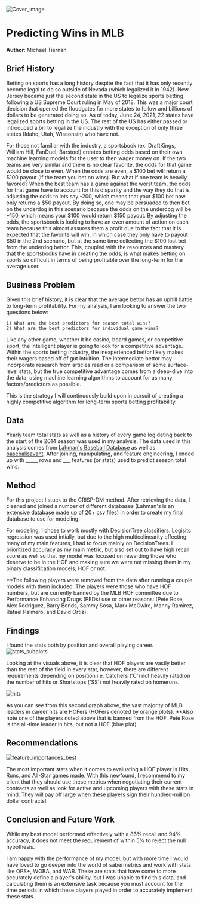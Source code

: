 ![Cover_image](https://user-images.githubusercontent.com/67566192/123279116-8d610380-d4d5-11eb-88d2-327de940fc53.jpg)

# Predicting Wins in MLB 

**Author**: Michael Tiernan

## Brief History
Betting on sports has a long history despite the fact that it has only recently become legal to do so outside of Nevada (which legalized it in 1942). New Jersey became just the second state in the US to legalize sports betting following a US Supreme Court ruling in May of 2018. This was a major court decision that opened the floodgates for more states to follow and billions of dollars to be generated doing so. As of today, June 24, 2021, 22 states have legalized sports betting in the US. The rest of the US has either passed or introduced a bill to legalize the industry with the exception of only three states (Idaho, Utah, Wisconsin) who have not. 

For those not familiar with the industry, a sportsbook (ex. DraftKings, William Hill, FanDuel, Barstool) creates betting odds based on their own machine learning models for the user to then wager money on. If the two teams are very similar and there is no clear favorite, the odds for that game would be close to even. When the odds are even, a $100 bet will return a $100 payout (if the team you bet on wins). But what if one team is heavily favored? When the best team has a game against the worst team, the odds for that game have to account for this disparity and the way they do that is adjusting the odds to lets say -200, which means that your $100 bet now only returns a $50 payout. By doing so, one may be persuaded to then bet on the underdog in this scenario because the odds on the underdog will be +150, which means your $100 would return $150 payout. By adjusting the odds, the sportsbook is looking to have an even amount of action on each team because this almost assures them a profit due to the fact that it is expected that the favorite will win, in which case they only have to payout $50 in the 2nd scenario, but at the same time collecting the $100 lost bet from the underdog bettor. This, coupled with the resources and mastery that the sportsbooks have in creating the odds, is what makes betting on sports so difficult in terms of being profitable over the long-term for the average user.

## Business Problem
Given this brief history, it is clear that the average bettor has an uphill battle to long-term profitability. For my analysis, I am looking to answer the two questions below:

    1) What are the best predictors for season total wins?
    2) What are the best predictors for individual game wins?

Like any other game, whether it be casino, board games, or competitive sport, the intelligent player is going to  look for a competitive advantage. Within the sports betting industry, the inexperienced bettor likely makes their wagers based off of gut intuition. The intermediate bettor may incorporate research from articles read or a comparison of some surface-level stats, but the true competitive advantage comes from a deep-dive into the data, using machine learning algorithms to account for as many factors/predictors as possible. 

This is the strategy I will continuously build upon in pursuit of creating a highly competitive algorithm for long-term sports betting profitability.
 

## Data
Yearly team total stats as well as a history of every game log dating back to the start of the 2014 season was used in my analysis.
The data used in this analysis comes from [Lahman's Baseball Database](http://www.seanlahman.com/baseball-archive/statistics/) as well as [baseballsavant](https://baseballsavant.mlb.com/leaderboard/custom?year=2019,2018,2017,2016,2015&type=batter&filter=&sort=4&sortDir=desc&min=q&selections=xba,xslg,xwoba,xobp,xiso,exit_velocity_avg,launch_angle_avg,barrel_batted_rate,&chart=false&x=xba&y=xba&r=no&chartType=beeswarm). After joining, manipulating, and feature engineering, I ended up with _____ rows and ___ features (or stats) used to predict season total wins. 


## Method
For this project I stuck to the CRISP-DM method. After retrieving the data, I cleaned and joined a number of different databases (Lahman's is an extensive database made up of 20+ csv files) in order to create my final database to use for modeling. 

For modeling, I chose to work mostly with DecisionTree classifiers. Logisitc regression was used intially, but due to the high multicolinearity effecting many of my main features, I had to focus mainly on DecisionTrees. I prioritized accuracy as my main metric, but also set out to have high recall score as well so that my model was focused on rewarding those who deserve to be in the HOF and making sure we were not missing them in my binary classification models; HOF or not.

**The following players were removed from the data after running a couple models with them included. The players were those who have HOF numbers, but are currently banned by the MLB HOF committee due to Performance Enhancing Drugs (PEDs) use or other reasons:
(Pete Rose, Alex Rodriguez, Barry Bonds, Sammy Sosa, Mark McGwire, Manny Ramirez, Rafael Palmero, and David Ortiz).

## Findings
I found the stats both by position and overall playing career.
![stats_subplots](https://user-images.githubusercontent.com/67566192/109269259-40487b80-77da-11eb-9537-db72fbce3be8.png)

Looking at the visuals above, it is clear that HOF players are vastly better than the rest of the field in every stat, however, there are different requirements depending on position i.e. Catchers ('C') not heavily rated on the number of hits or Shortstops ('SS') not heavily rated on homeruns. 



![hits](https://user-images.githubusercontent.com/67566192/109270845-a6ce9900-77dc-11eb-9621-0721baae4381.png)

As you can see from this second graph above, the vast majority of MLB leaders in career hits are HOFers (HOFers denoted by orange plots). 
**Also note one of the players noted above that is banned from the HOF, Pete Rose is the all-time leader in hits, but not a HOF (blue plot).


## Recommendations
![feature_importances_best](https://user-images.githubusercontent.com/67566192/109297156-8cf27d80-77ff-11eb-9032-08d929033f29.png)

The most important stats when it comes to evaluating a HOF player is Hits, Runs, and All-Star games made. With this newfound, I recommend to my client that they should use these metrics when negotiating their current contracts as well as look for active and upcoming players with these stats in mind. They will pay off large when these players sign their hundred-million dollar contracts! 

## Conclusion and Future Work
While my best model performed effectively with a 86% recall and 94% accuracy, it does not meet the requirement of within 5% to reject the null hypothesis. 

I am happy with the performance of my model, but with more time I would have loved to go deeper into the world of sabermetrics and work with stats like OPS+, WOBA, and WAR. These are stats that have come to more accurately define a player's ability, but I was unable to find this data, and calculating them is an extensive task because you must account for the time periods in which these players played in order to accurately implement these stats.
    

